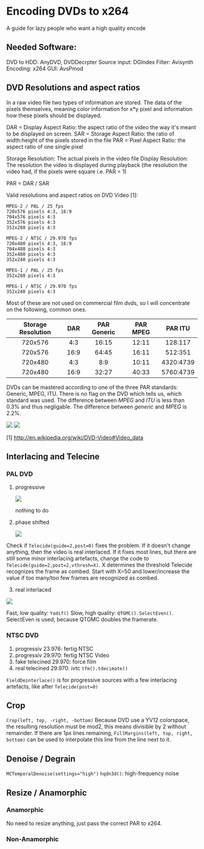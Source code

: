 # Encoding DVDs to x264
A guide for lazy people who want a high quality encode

## Needed Software:

DVD to HDD: AnyDVD, DVDDecrpter
Source input: DGIndex
Filter: Avisynth
Encoding: x264
GUI: AvsPmod

## DVD Resolutions and aspect ratios

In a raw video file two types of information are stored. The data of the pixels themselves, meaning color information for x*y pixel and information how these pixels should be displayed.

DAR = Display Aspect Ratio: the aspect ratio of the video the way it's meant to be displayed on screen.
SAR = Storage Aspect Ratio: the ratio of width:height of the pixels stored in the file
PAR = Pixel Aspect Ratio: the aspect ratio of one single pixel

Storage Resolution: The actual pixels in the video file
Display Resolution: The resolution the video is displayed during playback (the resolution the video had, if the pixels were square i.e. PAR = 1)

PAR = DAR / SAR

Valid resolutions and aspect ratios on DVD Video [1]:
```
MPEG-2 / PAL / 25 fps
720x576 pixels 4:3, 16:9
704x576 pixels 4:3
352x576 pixels 4:3
352x288 pixels 4:3

MPEG-2 / NTSC / 29.970 fps
720x480 pixels 4:3, 16:9
704x480 pixels 4:3
352x480 pixels 4:3
352x240 pixels 4:3

MPEG-1 / PAL / 25 fps
352x288 pixels 4:3

MPEG-1 / NTSC / 29.970 fps
352x240 pixels 4:3
```

Most of these are not used on commercial film dvds, so I will concentrate on the following, common ones.

|	Storage Resolution	|	DAR	|	PAR Generic	|	PAR MPEG	|	PAR ITU	|
|	:---:	|	:---:	|	:---:	|	:---:	|	:---:	|
|	720x576	|	4:3	|	16:15	|	12:11	|	128:117	|
|	720x576	|	16:9	|	64:45	|	16:11	|	512:351	|
|	720x480	|	4:3	|	8:9	|	10:11	|	4320:4739	|
|	720x480	|	16:9	|	32:27	|	40:33	|	5760:4739	|

DVDs can be mastered according to one of the three PAR standards: Generic, MPEG, ITU. There is no flag on the DVD which tells us, which standard was used. The difference between _MPEG_ and _ITU_ is less than 0.3% and thus negligable. The difference between _generic_ and _MPEG_ is 2.2%.

![][sr]
![][dr]

[1] http://en.wikipedia.org/wiki/DVD-Video#Video_data

## Interlacing and Telecine

### PAL DVD

1. progressive

    ![][progressive]

	nothing to do

2. phase shifted

	![][phaseshifted]

  Check if `Telecide(guide=2,post=0)` fixes the problem. If it doesn't change anything, then the video is real interlaced. If it fixes most lines, but there are still some minor interlacing artefacts, change the code to `Telecide(guide=2,post=2,vthresh=X)`. X determines the threshold Telecide recognizes the frame as combed. Start with X=50 and lower/increase the value if too many/too few frames are recognized as combed.

3. real interlaced

  ![][interlaced]

  Fast, low quality: `Yadif()`
  Slow, high quality: `QTGMC().SelectEven()`. SelectEven is used, because QTGMC doubles the framerate.

### NTSC DVD

1. progressiv 23.976: fertig NTSC
2. progressiv 29.970: fertig NTSC Video
3. fake telecined 29.970: force film
4. real telecined 29.970: ivtc `tfm().tdecimate()`

`FieldDeinterlace()` is for progressive sources with a few interlacing artefacts, like after `Telecide(post=0)`

## Crop

`Crop(left, top, -right, -bottom)`
Because DVD use a YV12 colorspace, the resulting resolution must be mod2, this means divisible by 2 without remainder.
If there are 1px lines remaining, `FillMargins(left, top, right, bottom)` can be used to interpolate this line from the line next to it.

## Denoise / Degrain

`MCTemporalDenoise(settings="high")`
`hqdn3d()`: high-frequency noise

## Resize / Anamorphic
### Anamorphic

No need to resize anything, just pass the correct PAR to x264.

###  Non-Anamorphic


[sr]: export/StorageResolution.png
[dr]: export/DisplayResolution.png
[progressive]: export/MovingSquare.gif
[phaseshifted]: export/MovingSquarePhaseShifted.gif
[interlaced]: export/MovingSquareInterlaced.gif
